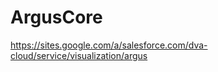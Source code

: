 ArgusCore
=========

https://sites.google.com/a/salesforce.com/dva-cloud/service/visualization/argus

